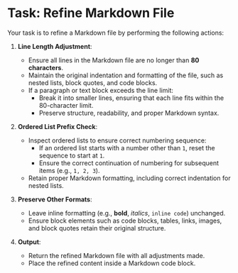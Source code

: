 # Task: Refine Markdown File

Your task is to refine a Markdown file by performing the following actions:

1. **Line Length Adjustment**:
   - Ensure all lines in the Markdown file are no longer than **80 characters**.
   - Maintain the original indentation and formatting of the file, such as
     nested lists, block quotes, and code blocks.
   - If a paragraph or text block exceeds the line limit:
     - Break it into smaller lines, ensuring that each line fits within the
       80-character limit.
     - Preserve structure, readability, and proper Markdown syntax.

2. **Ordered List Prefix Check**:
   - Inspect ordered lists to ensure correct numbering sequence:
     - If an ordered list starts with a number other than `1`, reset the
       sequence to start at `1`.
     - Ensure the correct continuation of numbering for subsequent items
       (e.g., `1, 2, 3`).
   - Retain proper Markdown formatting, including correct indentation for
     nested lists.

3. **Preserve Other Formats**:
   - Leave inline formatting (e.g., **bold**, *italics*, `inline code`) unchanged.
   - Ensure block elements such as code blocks, tables, links, images, and
     block quotes retain their original structure.

4. **Output**:
   - Return the refined Markdown file with all adjustments made.
   - Place the refined content inside a Markdown code block.
